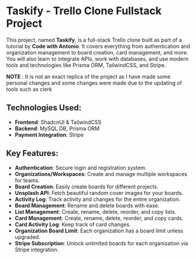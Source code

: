 # Taskify - Trello Clone Fullstack Project

This project, named **Taskify**, is a full-stack Trello clone built as part of a tutorial by **Code with Antonio**. It covers everything from authentication and organization management to board creation, card management, and more. You will also learn to integrate APIs, work with databases, and use modern tools and technologies like Prisma ORM, TailwindCSS, and Stripe.

**NOTE** : It is not an exact replica of the project as I have made some personal changes and some changes were made due to the updating of tools such as clerk

## Technologies Used:

- **Frontend**: ShadcnUI & TailwindCSS
- **Backend**: MySQL DB, Prisma ORM
- **Payment Integration**: Stripe

## Key Features:

- **Authentication**: Secure login and registration system.
- **Organizations/Workspaces**: Create and manage multiple workspaces for teams.
- **Board Creation**: Easily create boards for different projects.
- **Unsplash API**: Fetch beautiful random cover images for your boards.
- **Activity Log**: Track activity and changes for the entire organization.
- **Board Management**: Rename and delete boards with ease.
- **List Management**: Create, rename, delete, reorder, and copy lists.
- **Card Management**: Create, rename, delete, reorder, and copy cards.
- **Card Activity Log**: Keep track of card changes.
- **Organization Board Limit**: Each organization has a board limit unless upgraded.
- **Stripe Subscription**: Unlock unlimited boards for each organization via Stripe integration.

